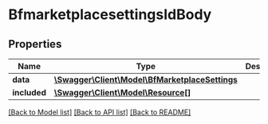 # BfmarketplacesettingsIdBody

## Properties
Name | Type | Description | Notes
------------ | ------------- | ------------- | -------------
**data** | [**\Swagger\Client\Model\BfMarketplaceSettings**](BfMarketplaceSettings.md) |  | [optional] 
**included** | [**\Swagger\Client\Model\Resource[]**](Resource.md) |  | [optional] 

[[Back to Model list]](../../README.md#documentation-for-models) [[Back to API list]](../../README.md#documentation-for-api-endpoints) [[Back to README]](../../README.md)

